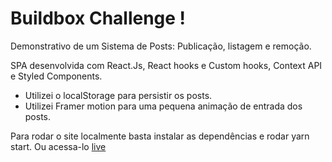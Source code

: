 # Buildbox Challenge !

Demonstrativo de um Sistema de Posts: Publicação, listagem e remoção.

SPA desenvolvida com React.Js, React hooks e Custom hooks, Context API e Styled Components.

- Utilizei o localStorage para persistir os posts.
- Utilizei Framer motion para uma pequena animação de entrada dos posts.


Para rodar o site localmente basta instalar as dependências e rodar yarn start.
Ou acessa-lo [live](https://buildbox-challenge.netlify.app/)
